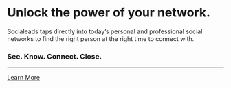 # Unlock the power of your network.

Socialeads taps directly into today’s personal and professional social networks to find the right person at the right time to connect with.  

### See. Know. Connect. Close.

---

[Learn More](#contactUs)